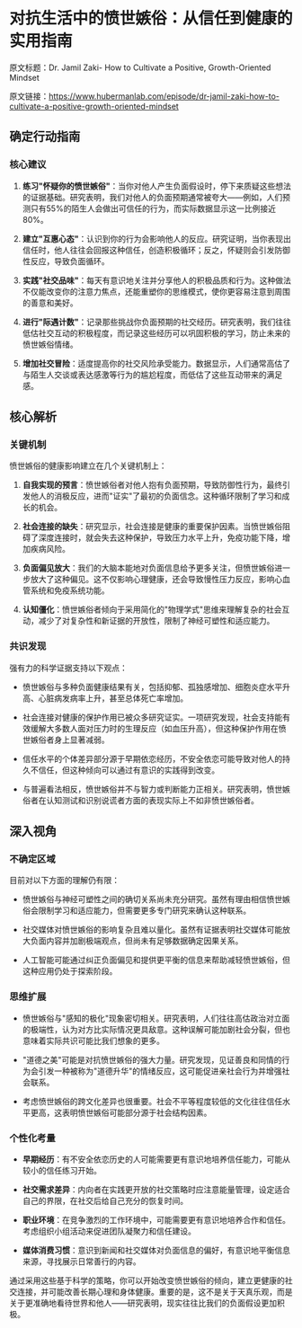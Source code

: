 # 对抗生活中的愤世嫉俗：从信任到健康的实用指南

原文标题：Dr. Jamil Zaki- How to Cultivate a Positive, Growth-Oriented Mindset

原文链接：https://www.hubermanlab.com/episode/dr-jamil-zaki-how-to-cultivate-a-positive-growth-oriented-mindset

<YouTube videoId="U2BPitASUh0" />

## 确定行动指南

### 核心建议

1. **练习"怀疑你的愤世嫉俗"**：当你对他人产生负面假设时，停下来质疑这些想法的证据基础。研究表明，我们对他人的负面预期通常被夸大——例如，人们预测只有55%的陌生人会做出可信任的行为，而实际数据显示这一比例接近80%。

2. **建立"互惠心态"**：认识到你的行为会影响他人的反应。研究证明，当你表现出信任时，他人往往会回报这种信任，创造积极循环；反之，怀疑则会引发防御性反应，导致负面循环。

3. **实践"社交品味"**：每天有意识地关注并分享他人的积极品质和行为。这种做法不仅能改变你的注意力焦点，还能重塑你的思维模式，使你更容易注意到周围的善意和美好。

4. **进行"际遇计数"**：记录那些挑战你负面预期的社交经历。研究表明，我们往往低估社交互动的积极程度，而记录这些经历可以巩固积极的学习，防止未来的愤世嫉俗情绪。

5. **增加社交冒险**：适度提高你的社交风险承受能力。数据显示，人们通常高估了与陌生人交谈或表达感激等行为的尴尬程度，而低估了这些互动带来的满足感。

## 核心解析

### 关键机制

愤世嫉俗的健康影响建立在几个关键机制上：

1. **自我实现的预言**：愤世嫉俗者对他人抱有负面预期，导致防御性行为，最终引发他人的消极反应，进而"证实"了最初的负面信念。这种循环限制了学习和成长的机会。

2. **社会连接的缺失**：研究显示，社会连接是健康的重要保护因素。当愤世嫉俗阻碍了深度连接时，就会失去这种保护，导致压力水平上升，免疫功能下降，增加疾病风险。

3. **负面偏见放大**：我们的大脑本能地对负面信息给予更多关注，但愤世嫉俗进一步放大了这种偏见。这不仅影响心理健康，还会导致慢性压力反应，影响心血管系统和免疫系统功能。

4. **认知僵化**：愤世嫉俗者倾向于采用简化的"物理学式"思维来理解复杂的社会互动，减少了对复杂性和新证据的开放性，限制了神经可塑性和适应能力。

### 共识发现

强有力的科学证据支持以下观点：

- 愤世嫉俗与多种负面健康结果有关，包括抑郁、孤独感增加、细胞炎症水平升高、心脏病发病率上升，甚至总体死亡率增加。

- 社会连接对健康的保护作用已被众多研究证实。一项研究发现，社会支持能有效缓解大多数人面对压力时的生理反应（如血压升高），但这种保护作用在愤世嫉俗者身上显著减弱。

- 信任水平的个体差异部分源于早期依恋经历，不安全依恋可能导致对他人的持久不信任，但这种倾向可以通过有意识的实践得到改变。

- 与普遍看法相反，愤世嫉俗并不与智力或判断能力正相关。研究表明，愤世嫉俗者在认知测试和识别说谎者方面的表现实际上不如非愤世嫉俗者。

## 深入视角

### 不确定区域

目前对以下方面的理解仍有限：

- 愤世嫉俗与神经可塑性之间的确切关系尚未充分研究。虽然有理由相信愤世嫉俗会限制学习和适应能力，但需要更多专门研究来确认这种联系。

- 社交媒体对愤世嫉俗的影响复杂且难以量化。虽然有证据表明社交媒体可能放大负面内容并加剧极端观点，但尚未有足够数据确定因果关系。

- 人工智能可能通过纠正负面偏见和提供更平衡的信息来帮助减轻愤世嫉俗，但这种应用仍处于探索阶段。

### 思维扩展

- 愤世嫉俗与"感知的极化"现象密切相关。研究表明，人们往往高估政治对立面的极端性，认为对方比实际情况更具敌意。这种误解可能加剧社会分裂，但也意味着实际共识可能比我们想象的更多。

- "道德之美"可能是对抗愤世嫉俗的强大力量。研究发现，见证善良和同情的行为会引发一种被称为"道德升华"的情绪反应，这可能促进亲社会行为并增强社会联系。

- 考虑愤世嫉俗的跨文化差异也很重要。社会不平等程度较低的文化往往信任水平更高，这表明愤世嫉俗可能部分源于社会结构因素。

### 个性化考量

- **早期经历**：有不安全依恋历史的人可能需要更有意识地培养信任能力，可能从较小的信任练习开始。

- **社交需求差异**：内向者在实践更开放的社交策略时应注意能量管理，设定适合自己的界限，在社交后给自己充分的恢复时间。

- **职业环境**：在竞争激烈的工作环境中，可能需要更有意识地培养合作和信任。考虑组织小组活动来促进团队凝聚力和信任建设。

- **媒体消费习惯**：意识到新闻和社交媒体对负面信息的偏好，有意识地平衡信息来源，寻找展示日常善行的内容。

通过采用这些基于科学的策略，你可以开始改变愤世嫉俗的倾向，建立更健康的社交连接，并可能改善长期心理和身体健康。重要的是，这不是关于天真乐观，而是关于更准确地看待世界和他人——研究表明，现实往往比我们的负面假设更加积极。
